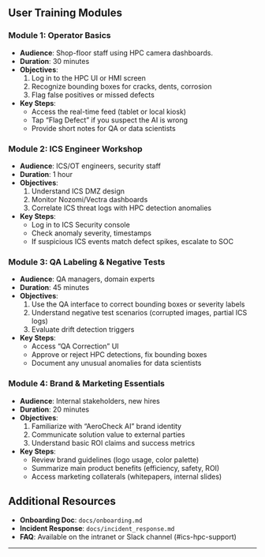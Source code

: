 ## User Training Modules

### Module 1: Operator Basics
- **Audience**: Shop-floor staff using HPC camera dashboards.
- **Duration**: 30 minutes
- **Objectives**:
  1. Log in to the HPC UI or HMI screen
  2. Recognize bounding boxes for cracks, dents, corrosion
  3. Flag false positives or missed defects
- **Key Steps**:
  - Access the real-time feed (tablet or local kiosk)
  - Tap “Flag Defect” if you suspect the AI is wrong
  - Provide short notes for QA or data scientists

### Module 2: ICS Engineer Workshop
- **Audience**: ICS/OT engineers, security staff
- **Duration**: 1 hour
- **Objectives**:
  1. Understand ICS DMZ design
  2. Monitor Nozomi/Vectra dashboards
  3. Correlate ICS threat logs with HPC detection anomalies
- **Key Steps**:
  - Log in to ICS Security console
  - Check anomaly severity, timestamps
  - If suspicious ICS events match defect spikes, escalate to SOC

### Module 3: QA Labeling & Negative Tests
- **Audience**: QA managers, domain experts
- **Duration**: 45 minutes
- **Objectives**:
  1. Use the QA interface to correct bounding boxes or severity labels
  2. Understand negative test scenarios (corrupted images, partial ICS logs)
  3. Evaluate drift detection triggers
- **Key Steps**:
  - Access “QA Correction” UI
  - Approve or reject HPC detections, fix bounding boxes
  - Document any unusual anomalies for data scientists

### Module 4: Brand & Marketing Essentials
- **Audience**: Internal stakeholders, new hires
- **Duration**: 20 minutes
- **Objectives**:
  1. Familiarize with “AeroCheck AI” brand identity
  2. Communicate solution value to external parties
  3. Understand basic ROI claims and success metrics
- **Key Steps**:
  - Review brand guidelines (logo usage, color palette)
  - Summarize main product benefits (efficiency, safety, ROI)
  - Access marketing collaterals (whitepapers, internal slides)

## Additional Resources
- **Onboarding Doc**: `docs/onboarding.md`
- **Incident Response**: `docs/incident_response.md`
- **FAQ**: Available on the intranet or Slack channel (#ics-hpc-support)
---
